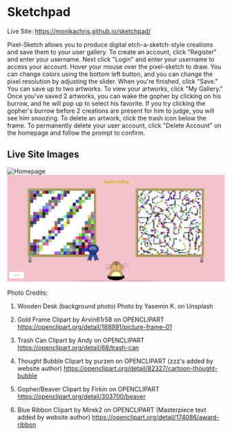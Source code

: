 # Sketchpad

Live Site: https://monikachris.github.io/sketchpad/

Pixel-Sketch allows you to produce digital etch-a-sketch-style creations and save them
to your user gallery.
To create an account, click "Register" and enter your username.
Next click "Login" and enter your username to access your account.
Hover your mouse over the pixel-sketch to draw. You can change colors using the
bottom left button, and you can change the pixel resolution by adjusting the slider.
When you're finished, click "Save." You can save up to two artworks.
To view your artworks, click "My Gallery."
Once you've saved 2 artworks, you can wake the gopher by clicking on his burrow, and
he will pop up to select his favorite. If you try clicking the gopher's burrow before
2 creations are present for him to judge, you will see him snoozing.
To delete an artwork, click the trash icon below the frame.
To permanently delete your user account, click "Delete Account" on the homepage and
follow the prompt to confirm.

## Live Site Images

![Homepage](images/Sketch1.png)
![Gallery Page](images/sketch2.png)

Photo Credits:
1. Wooden Desk (background photo)
Photo by Yasemin K. on Unsplash

2. Gold Frame
Clipart by Arvin61r58 on OPENCLIPART
https://openclipart.org/detail/188991/picture-frame-01

3. Trash Can
Clipart by Andy on OPENCLIPART
https://openclipart.org/detail/68/trash-can

4. Thought Bubble
Clipart by purzen on OPENCLIPART
(zzz's added by website author)
https://openclipart.org/detail/82327/cartoon-thought-bubble

5. Gopher/Beaver
Clipart by Firkin on OPENCLIPART
https://openclipart.org/detail/303700/beaver

6. Blue Ribbon
Clipart by Mirek2 on OPENCLIPART
(Masterpiece text added by website author)
https://openclipart.org/detail/174086/award-ribbon